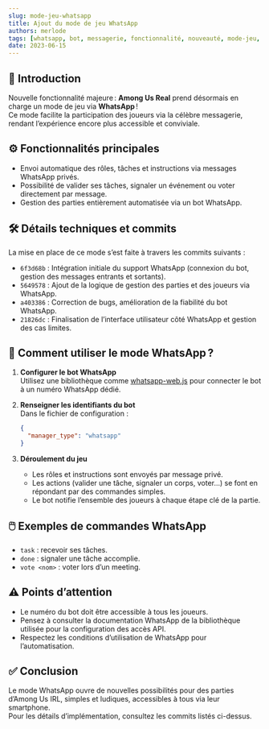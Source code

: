 ```yaml
---
slug: mode-jeu-whatsapp
title: Ajout du mode de jeu WhatsApp
authors: merlode
tags: [whatsapp, bot, messagerie, fonctionnalité, nouveauté, mode-jeu, intégration]
date: 2023-06-15
---
```


## 📝 Introduction

Nouvelle fonctionnalité majeure : **Among Us Real** prend désormais en charge un mode de jeu via **WhatsApp** !  
Ce mode facilite la participation des joueurs via la célèbre messagerie, rendant l’expérience encore plus accessible et conviviale.

<!-- truncate -->

## ⚙️ Fonctionnalités principales

- Envoi automatique des rôles, tâches et instructions via messages WhatsApp privés.
- Possibilité de valider ses tâches, signaler un événement ou voter directement par message.
- Gestion des parties entièrement automatisée via un bot WhatsApp.

## 🛠️ Détails techniques et commits

La mise en place de ce mode s’est faite à travers les commits suivants :
- `6f3d68b` : Intégration initiale du support WhatsApp (connexion du bot, gestion des messages entrants et sortants).
- `5649578` : Ajout de la logique de gestion des parties et des joueurs via WhatsApp.
- `a403386` : Correction de bugs, amélioration de la fiabilité du bot WhatsApp.
- `21826dc` : Finalisation de l’interface utilisateur côté WhatsApp et gestion des cas limites.

## 📲 Comment utiliser le mode WhatsApp ?

1. **Configurer le bot WhatsApp**  
   Utilisez une bibliothèque comme [whatsapp-web.js](https://github.com/pedroslopez/whatsapp-web.js) pour connecter le bot à un numéro WhatsApp dédié.

2. **Renseigner les identifiants du bot**  
   Dans le fichier de configuration :
   ```json
   {
     "manager_type": "whatsapp"
   }
   ```
3. **Déroulement du jeu**  
   - Les rôles et instructions sont envoyés par message privé.
   - Les actions (valider une tâche, signaler un corps, voter…) se font en répondant par des commandes simples.
   - Le bot notifie l’ensemble des joueurs à chaque étape clé de la partie.

## 🖱️ Exemples de commandes WhatsApp

- `task` : recevoir ses tâches.
- `done` : signaler une tâche accomplie.
- `vote <nom>` : voter lors d’un meeting.

## ⚠️ Points d’attention

- Le numéro du bot doit être accessible à tous les joueurs.
- Pensez à consulter la documentation WhatsApp de la bibliothèque utilisée pour la configuration des accès API.
- Respectez les conditions d’utilisation de WhatsApp pour l’automatisation.

## ✅ Conclusion

Le mode WhatsApp ouvre de nouvelles possibilités pour des parties d’Among Us IRL, simples et ludiques, accessibles à tous via leur smartphone.  
Pour les détails d’implémentation, consultez les commits listés ci-dessus.
